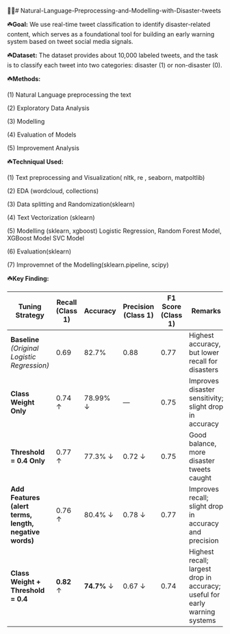  👨‍🚒# Natural-Language-Preprocessing-and-Modelling-with-Disaster-tweets

☘️**Goal:**  We use real-time tweet classification to identify disaster-related content, which serves as a foundational tool for building an early warning system based on tweet social media signals.

☘️**Dataset:** The dataset provides about 10,000 labeled tweets, and the task is to classify each tweet into two categories: disaster (1) or non-disaster (0).

☘️**Methods:** 

(1) Natural Language preprocessing the text

(2) Exploratory Data Analysis

(3) Modelling 

(4) Evaluation of Models

(5) Improvement Analysis

☘️**Techniqual Used:**

(1) Text preprocessing and Visualization( nltk, re , seaborn, matpoltlib)

(2) EDA (wordcloud, collections)

(3) Data splitting and Randomization(sklearn)

(4) Text Vectorization (sklearn)

(5) Modelling (sklearn, xgboost)
  Logistic Regression, 
  Random Forest Model, 
  XGBoost Model 
  SVC Model
  
(6) Evaluation(sklearn)

(7) Improvemnet of the Modelling(sklearn.pipeline, scipy)

☘️**Key Finding:**

| **Tuning Strategy**                                    | **Recall (Class 1)** | **Accuracy** | **Precision (Class 1)** | **F1 Score (Class 1)** | **Remarks**                                                                |
| ------------------------------------------------------ | -------------------- | ------------ | ----------------------- | ---------------------- | -------------------------------------------------------------------------- |
| **Baseline** *(Original Logistic Regression)*          | 0.69                 | 82.7%        | 0.88                    | 0.77                   | Highest accuracy, but lower recall for disasters                           |
| **Class Weight Only**                                  | 0.74 ↑               | 78.99% ↓     | —                       | 0.75                   | Improves disaster sensitivity; slight drop in accuracy                     |
| **Threshold = 0.4 Only**                               | 0.77 ↑               | 77.3% ↓      | 0.72 ↓                  | 0.75                   | Good balance, more disaster tweets caught                                  |
| **Add Features (alert terms, length, negative words)** | 0.76 ↑               | 80.4% ↓      | 0.78 ↓                  | 0.77                   | Improves recall; slight drop in accuracy and precision                     |
| **Class Weight + Threshold = 0.4**                     | **0.82** ↑           | **74.7%** ↓  | 0.67 ↓                  | 0.74                   | Highest recall; largest drop in accuracy; useful for early warning systems |




